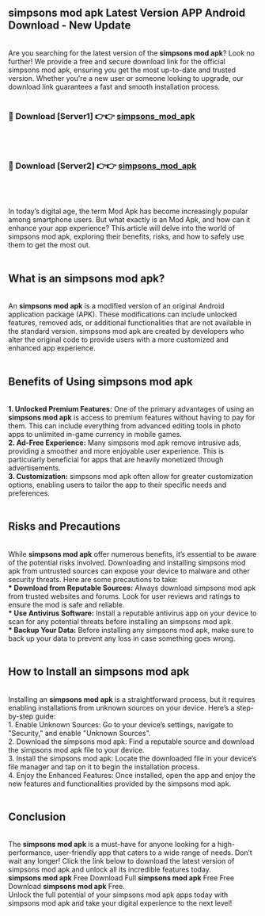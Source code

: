 ## simpsons mod apk Latest Version APP Android Download - New Update
<br>
Are you searching for the latest version of the <strong>simpsons mod apk</strong>? Look no further! We provide a free and secure download link for the official simpsons mod apk, ensuring you get the most up-to-date and trusted version. Whether you're a new user or someone looking to upgrade, our download link guarantees a fast and smooth installation process.
<br>
<br>
<h3>🔴 Download [Server1] 👉👉 <a href="https://modyolo.store/simpsons+mod+apk">simpsons_mod_apk</a></h3><br>
<br>
<h3>🔴 Download [Server2] 👉👉 <a href="https://modyolo.store/simpsons+mod+apk">simpsons_mod_apk</a></h3><br>
<br>
<br>
In today’s digital age, the term Mod Apk has become increasingly popular among smartphone users. But what exactly is an Mod Apk, and how can it enhance your app experience? This article will delve into the world of simpsons mod apk, exploring their benefits, risks, and how to safely use them to get the most out.
<br>
<br>
<h2>What is an simpsons mod apk?</h2>
<br>
An <strong>simpsons mod apk</strong> is a modified version of an original Android application package (APK). These modifications can include unlocked features, removed ads, or additional functionalities that are not available in the standard version. simpsons mod apk are created by developers who alter the original code to provide users with a more customized and enhanced app experience.
<br>
<br>
<h2>Benefits of Using simpsons mod apk</h2>
<br>
<strong> 1. Unlocked Premium Features:</strong> One of the primary advantages of using an <strong>simpsons mod apk</strong> is access to premium features without having to pay for them. This can include everything from advanced editing tools in photo apps to unlimited in-game currency in mobile games.
<br>
<strong> 2. Ad-Free Experience:</strong> Many simpsons mod apk remove intrusive ads, providing a smoother and more enjoyable user experience. This is particularly beneficial for apps that are heavily monetized through advertisements.
<br>
<strong> 3. Customization:</strong> simpsons mod apk often allow for greater customization options, enabling users to tailor the app to their specific needs and preferences.
<br>
<br>
<h2>Risks and Precautions</h2>
<br>
While <strong>simpsons mod apk</strong> offer numerous benefits, it’s essential to be aware of the potential risks involved. Downloading and installing simpsons mod apk from untrusted sources can expose your device to malware and other security threats. Here are some precautions to take:
<br>
<strong> * Download from Reputable Sources:</strong> Always download simpsons mod apk from trusted websites and forums. Look for user reviews and ratings to ensure the mod is safe and reliable.
<br>
<strong> * Use Antivirus Software:</strong> Install a reputable antivirus app on your device to scan for any potential threats before installing an simpsons mod apk.
<br>
<strong> * Backup Your Data:</strong> Before installing any simpsons mod apk, make sure to back up your data to prevent any loss in case something goes wrong.
<br>
<br>
<h2>How to Install an simpsons mod apk</h2>
<br>
Installing an <strong>simpsons mod apk</strong> is a straightforward process, but it requires enabling installations from unknown sources on your device. Here’s a step-by-step guide:
<br>
 1. Enable Unknown Sources: Go to your device’s settings, navigate to "Security," and enable "Unknown Sources".
<br>
 2. Download the simpsons mod apk: Find a reputable source and download the simpsons mod apk file to your device.
<br>
 3. Install the simpsons mod apk: Locate the downloaded file in your device’s file manager and tap on it to begin the installation process.
<br>
 4. Enjoy the Enhanced Features: Once installed, open the app and enjoy the new features and functionalities provided by the simpsons mod apk.
<br>
<br>
<h2><strong>Conclusion</strong></h2>
<br>
The <strong>simpsons mod apk</strong> is a must-have for anyone looking for a high-performance, user-friendly app that caters to a wide range of needs. Don’t wait any longer! Click the link below to download the latest version of simpsons mod apk and unlock all its incredible features today.
<br>
<strong>simpsons mod apk</strong> Free Download Full <strong>simpsons mod apk</strong> Free Free Download <strong>simpsons mod apk</strong> Free.
<br>
Unlock the full potential of your simpsons mod apk apps today with simpsons mod apk and take your digital experience to the next level!